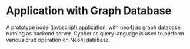 # Application with Graph Database
A prototype node (javascript) application, with neo4j as graph database running as backend server. 
Cypher as query language is used to perform various crud operation on Neo4j database.
